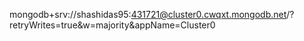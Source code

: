 mongodb+srv://shashidas95:431721@cluster0.cwqxt.mongodb.net/?retryWrites=true&w=majority&appName=Cluster0
